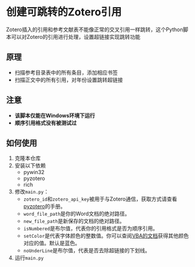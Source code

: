 # 创建可跳转的Zotero引用

Zotero插入的引用和参考文献表不能像正常的交叉引用一样跳转，这个Python脚本可以对Zotero的引用进行处理，设置超链接实现跳转功能

## 原理

- 扫描参考目录表中的所有条目，添加相应书签
- 扫描正文中的所有引用，对年份设置跳转超链接

## 注意

- **该脚本仅能在Windows环境下运行**
- **顺序引用格式没有被测试过**

## 如何使用

1. 克隆本仓库
2. 安装以下依赖
   - pywin32
   - pyzotero
   - rich
3. 修改`main.py`：
   - `zotero_id`和`zotero_api_key`被用于与Zotero通信，获取方式请查看[pyzotero](https://pyzotero.readthedocs.io/en/latest/index.html)的手册。
   - `word_file_path`是你的Word文档的绝对路径。
   - `new_file_path`是新保存的文档的绝对路径。
   - `isNumbered`是布尔值，代表你的引用格式是否为顺序引用。
   - `setColor`是代表字体颜色的整数值。你可以查阅[VBA的文档](https://learn.microsoft.com/en-us/office/vba/api/word.wdcolor)获得其他颜色对应的值。默认是蓝色。
   - `noUnderLine`是布尔值，代表是否去除超链接的下划线。
4. 运行`main.py`
